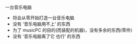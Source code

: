 
一台音乐电脑

- 将会从零开始打造一台音乐电脑
- 没有 ‘音乐电脑用不上’ 的东西
- 为了 musicPC 的目的(而装配的机器)，没有多余的东西(零件)
- 没有 ‘音乐电脑离了它 也行’ 的东西
